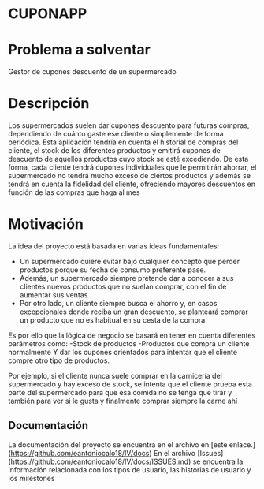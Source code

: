 # CUPONAPP

# Problema a solventar
Gestor de cupones descuento de un supermercado

# Descripción 
Los supermercados suelen dar cupones descuento para futuras compras, dependiendo de cuánto gaste ese cliente o simplemente de forma periódica.
Esta aplicación tendría en cuenta el historial de compras del cliente, el stock de los diferentes productos y emitirá cupones de descuento de aquellos productos cuyo stock se esté excediendo.
De esta forma, cada cliente tendrá cupones individuales que le permitirán ahorrar, el supermercado no tendrá mucho exceso de ciertos productos y además se tendrá en cuenta la fidelidad del cliente, ofreciendo mayores descuentos en función de las compras que haga al mes

# Motivación
La idea del proyecto está basada en varias ideas fundamentales:
- Un supermercado quiere evitar bajo cualquier concepto que perder productos porque su fecha de consumo preferente pase.
- Además, un supermercado siempre pretende dar a conocer a sus clientes nuevos productos que no suelan comprar, con el fin de aumentar sus ventas
- Por otro lado, un cliente siempre busca el ahorro y, en casos excepcionales donde reciba un gran descuento, se planteará comprar un producto que no es habitual en su cesta de la compra

Es por ello que la lógica de negocio se basará en tener en cuenta diferentes parámetros como:
-Stock de productos
-Productos que compra un cliente normalmente
Y dar los cupones orientados para intentar que el cliente compre otro tipo de productos.

Por ejemplo, si el cliente nunca suele comprar en la carnicería del supermercado y hay exceso de stock, se intenta que el cliente prueba esta parte del supermercado para que esa comida no se tenga que tirar y también para ver si le gusta y finalmente comprar siempre la carne ahí



## Documentación

La documentación del proyecto se encuentra en el archivo en [este enlace.] (https://github.com/eantoniocalo18/IV/docs)
En el archivo [Issues] (https://github.com/eantoniocalo18/IV/docs/ISSUES.md) se encuentra la información relacionada con los tipos de usuario, las historias de usuario y los milestones 
